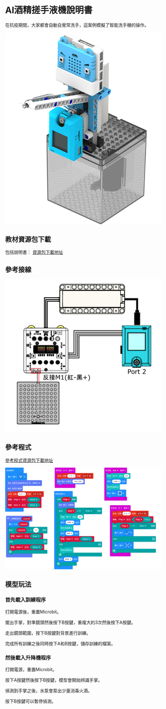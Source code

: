 # AI酒精搓手液機說明書

在抗疫期間，大家都會自動自覺常洗手，這案例模擬了智能洗手機的操作。

![](../../images/wash.png)

## 教材資源包下載

包括說明書： [資源包下載地址]()

## 參考接線

![](./images/washcon.png)

## 參考程式

[參考程式資源包下載地址]()

![](./images/washcode.png)

## 模型玩法

### 首先載入訓練程序

打開電源後，重置Microbit。

擺出手掌，對準鏡頭然後按下B按鍵，重複大約3次然後按下A按鍵。

走出鏡頭範圍，按下B按鍵對背景進行訓練。

完成所有訓練之後同時按下A和B按鍵，儲存訓練的檔案。

### 然後載入升降機程序

打開電源，重置Microbit。

按下A按鍵然後按下B按鍵，模型會開始辨識手掌。

偵測到手掌之後，水泵會泵出少量消毒火酒。

按下B按鍵可以暫停偵測。





